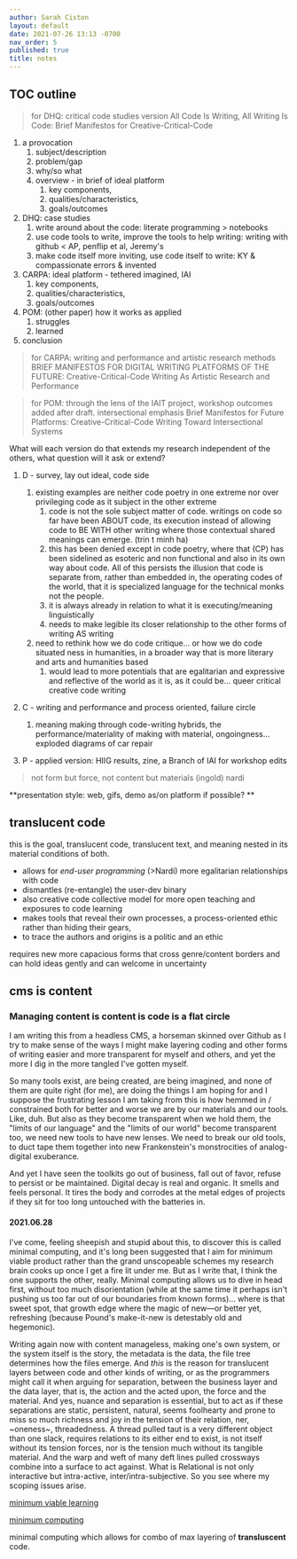 ```yaml
---
author: Sarah Ciston
layout: default
date: 2021-07-26 13:13 -0700
nav_order: 5
published: true
title: notes
---
```


## TOC outline

> for DHQ: critical code studies version
> All Code Is Writing, All Writing Is Code: Brief Manifestos for Creative-Critical-Code

1. a provocation
   1. subject/description
   2. problem/gap
   3. why/so what
   4. overview - in brief of ideal platform
      1. key components, 
      2. qualities/characteristics, 
      3. goals/outcomes
2. DHQ: case studies
   1. write around about the code: literate programming > notebooks
   2. use code tools to write, improve the tools to help writing: writing with github < AP, penflip et al, Jeremy's
   3. make code itself more inviting, use code itself to write: KY & compassionate errors & invented
3. CARPA: ideal platform - tethered imagined, IAI
   1. key components, 
   2. qualities/characteristics, 
   3. goals/outcomes
4. POM: (other paper) how it works as applied
   1. struggles
   2. learned
5. conclusion

> for CARPA: writing and performance and artistic research methods
> BRIEF MANIFESTOS FOR DIGITAL WRITING PLATFORMS OF THE FUTURE: Creative-Critical-Code Writing As Artistic Research and Performance

> for POM: through the lens of the IAIT project, workshop outcomes added after draft. intersectional emphasis
> Brief Manifestos for Future Platforms: Creative-Critical-Code Writing Toward Intersectional Systems

What will each version do that extends my research independent of the others, what question will it ask or extend?
1. D - survey, lay out ideal, code side
   1. existing examples are neither code poetry in one extreme nor over privileging code as it subject in the other extreme
      1. code is not the sole subject matter of code. writings on code so far have been ABOUT code, its execution instead of allowing code to BE WITH other writing where those contextual shared meanings can emerge. (trin t minh ha)
      2. this has been denied except in code poetry, where that (CP) has been sidelined as esoteric and non functional and also in its own way about code. All of this persists the illusion that code is separate from, rather than embedded in, the operating codes of the world, that it is specialized language for the technical monks not the people. 
      3. it is always already in relation to what it is executing/meaning linguistically 
      4. needs to make legible its closer relationship to the other forms of writing AS writing
   2. need to rethink how we do code critique... or how we do code situated ness in humanities, in a broader way that is more literary and arts and humanities based
      1. would lead to more potentials that are egalitarian and expressive and reflective of the world as it is, as it could be... queer critical creative code writing
2. C - writing and performance and process oriented, failure circle
   1. meaning making through code-writing hybrids, the performance/materiality of making with material, ongoingness... exploded diagrams of car repair

3. P - applied version: HIIG results, zine, a Branch of IAI for workshop edits

>not form but force, not content but materials (ingold)
>nardi


**presentation style: web, gifs, demo as/on platform if possible? **

## translucent code

this is the goal, translucent code, translucent text, and meaning nested in its material conditions of both. 

- allows for *end-user programming* (>Nardi) more egalitarian relationships with code
- dismantles (re-entangle) the user-dev binary
- also creative code collective model for more open teaching and exposures to code learning
- makes tools that reveal their own processes, a process-oriented ethic rather than hiding their gears, 
- to trace the authors and origins is a politic and an ethic

requires new more capacious forms that cross genre/content borders and can hold ideas gently and can welcome in uncertainty



## cms is content
### Managing content is content is code is a flat circle

I am writing this from a headless CMS, a horseman skinned over Github as I try to make sense of the ways I might make layering coding and other forms of writing easier and more transparent for myself and others, and yet the more I dig in the more tangled I've gotten myself.

So many tools exist, are being created, are being imagined, and none of them are quite right (for me), are doing the things I am hoping for and I suppose the frustrating lesson I am taking from this is how hemmed in / constrained both for better and worse we are by our materials and our tools. Like, duh. But also as they become transparent when we hold them, the "limits of our language" and the "limits of our world" become transparent too, we need new tools to have new lenses. We need to break our old tools, to duct tape them together into new Frankenstein's monstrocities of analog-digital exuberance.

And yet I have seen the toolkits go out of business, fall out of favor, refuse to persist or be maintained. Digital decay is real and organic. It smells and feels personal. It tires the body and corrodes at the metal edges of projects if they sit for too long untouched with the batteries in.

#### 2021.06.28

I've come, feeling sheepish and stupid about this, to discover this is called minimal computing, and it's long been suggested that I aim for minimum viable product rather than the grand unscopeable schemes my research brain cooks up once I get a fire lit under me. But as I write that, I think the one supports the other, really. Minimal computing allows us to dive in head first, without too much disorientation (while at the same time it perhaps isn't pushing us too far out of our boundaries from known forms)... where is that sweet spot, that growth edge where the magic of new—or better yet, refreshing (because Pound's make-it-new is detestably old and hegemonic).

Writing again now with content manageless, making one's own system, or the system itself is the story, the metadata is the data, the file tree determines how the files emerge. And *this* is the reason for translucent layers between code and other kinds of writing, or as the programmers might call it when arguing for separation, between the business layer and the data layer, that is, the action and the acted upon, the force and the material. And yes, nuance and separation is essential, but to act as if these separations are static, persistent, natural, seems foolhearty and prone to miss so much richness and joy in the tension of their relation, ner, ~oneness~, threadedness. A thread pulled taut is a very different object than one slack, requires relations to its either end to exist, is not itself without its tension forces, nor is the tension much without its tangible material. And the warp and weft of many deft lines pulled crossways combine into a surface to act against. What is Relational is not only interactive but intra-active, inter/intra-subjective. So you see where my scoping issues arise.

[minimum viable learning](https://www.schoolofcommons.org/labs/minimum-viable-learning)

[minimum computing](http://go-dh.github.io/mincomp/thoughts/2019/10/10/gbl/)

minimal computing which allows for combo of max layering of **transluscent** code. 





